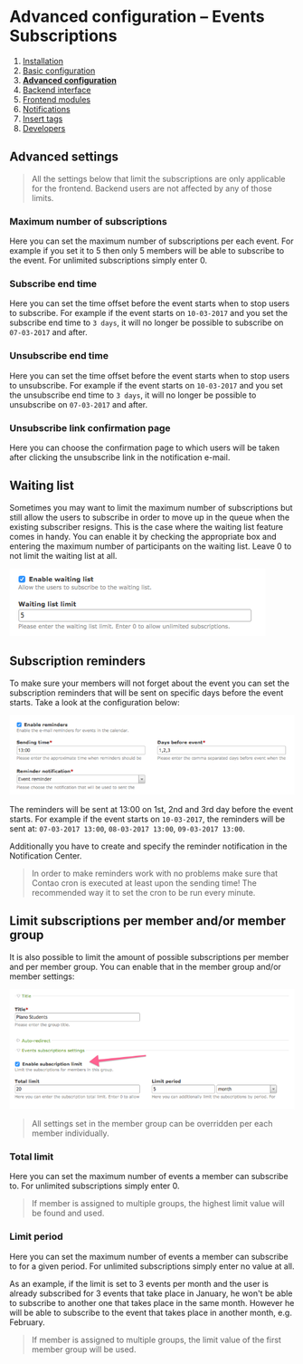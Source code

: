 # Advanced configuration – Events Subscriptions

1. [Installation](01-installation.md)
2. [Basic configuration](02-basics.md)
3. [**Advanced configuration**](03-advanced.md)
4. [Backend interface](04-backend.md)
5. [Frontend modules](05-frontend-modules.md)
6. [Notifications](06-notifications.md)
7. [Insert tags](07-insert-tags.md)
8. [Developers](08-developers.md)


## Advanced settings

> All the settings below that limit the subscriptions are only applicable for the frontend.
> Backend users are not affected by any of those limits.

### Maximum number of subscriptions

Here you can set the maximum number of subscriptions per each event. For example if you set it to 5
then only 5 members will be able to subscribe to the event. For unlimited subscriptions simply enter 0.

### Subscribe end time

Here you can set the time offset before the event starts when to stop users to subscribe.
For example if the event starts on `10-03-2017` and you set the subscribe end time to `3 days`,
it will no longer be possible to subscribe on `07-03-2017` and after.

### Unsubscribe end time

Here you can set the time offset before the event starts when to stop users to unsubscribe.
For example if the event starts on `10-03-2017` and you set the unsubscribe end time to `3 days`,
it will no longer be possible to unsubscribe on `07-03-2017` and after.

### Unsubscribe link confirmation page

Here you can choose the confirmation page to which users will be taken after clicking the unsubscribe
link in the notification e-mail.


## Waiting list

Sometimes you may want to limit the maximum number of subscriptions but still allow the users to subscribe
in order to move up in the queue when the existing subscriber resigns. This is the case where the waiting
list feature comes in handy. You can enable it by checking the appropriate box and entering the maximum
number of participants on the waiting list. Leave 0 to not limit the waiting list at all.

![](images/advanced-waiting-list.png)


## Subscription reminders

To make sure your members will not forget about the event you can set the subscription reminders
that will be sent on specific days before the event starts. Take a look at the configuration below:

![](images/advanced-reminders.png)

The reminders will be sent at 13:00 on 1st, 2nd and 3rd day before the event starts. For example
if the event starts on `10-03-2017`, the reminders will be sent at:
`07-03-2017 13:00`, `08-03-2017 13:00`, `09-03-2017 13:00`.

Additionally you have to create and specify the reminder notification in the Notification Center.

> In order to make reminders work with no problems make sure that Contao cron is executed
> at least upon the sending time! The recommended way it to set the cron to be run every minute.


## Limit subscriptions per member and/or member group

It is also possible to limit the amount of possible subscriptions per member and per member group.
You can enable that in the member group and/or member settings:

![](images/advanced-members.png)

> All settings set in the member group can be overridden per each member individually.

### Total limit

Here you can set the maximum number of events a member can subscribe to. For unlimited subscriptions
simply enter 0.

> If member is assigned to multiple groups, the highest limit value will be found and used.

### Limit period

Here you can set the maximum number of events a member can subscribe to for a given period. For unlimited
subscriptions simply enter no value at all.

As an example, if the limit is set to 3 events per month and the user is already subscribed for
3 events that take place in January, he won't be able to subscribe to another one that takes place
in the same month. However he will be able to subscribe to the event that takes place in another
month, e.g. February.

> If member is assigned to multiple groups, the limit value of the first member group will be used.
